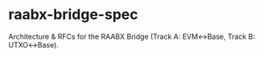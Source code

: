 # raabx-bridge-spec
Architecture &amp; RFCs for the RAABX Bridge (Track A: EVM↔Base, Track B: UTXO↔Base).
